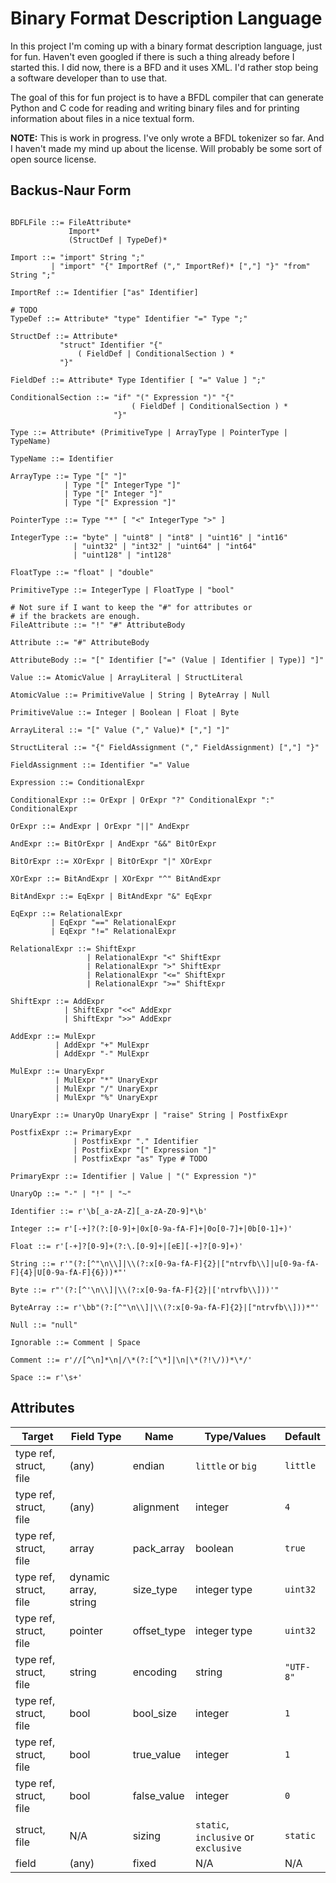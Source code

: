 Binary Format Description Language
==================================

In this project I'm coming up with a binary format description language, just
for fun. Haven't even googled if there is such a thing already before I
started this. I did now, there is a BFD and it uses XML. I'd rather stop being
a software developer than to use that.

The goal of this for fun project is to have a BFDL compiler that can generate
Python and C code for reading and writing binary files and for printing
information about files in a nice textual form.

**NOTE:** This is work in progress. I've only wrote a BFDL tokenizer so far.
And I haven't made my mind up about the license. Will probably be some sort of
open source license.

Backus-Naur Form
----------------

```BNF

BDFLFile ::= FileAttribute*
             Import*
             (StructDef | TypeDef)*

Import ::= "import" String ";"
         | "import" "{" ImportRef ("," ImportRef)* [","] "}" "from" String ";"

ImportRef ::= Identifier ["as" Identifier]

# TODO
TypeDef ::= Attribute* "type" Identifier "=" Type ";"

StructDef ::= Attribute*
           "struct" Identifier "{"
               ( FieldDef | ConditionalSection ) *
           "}"

FieldDef ::= Attribute* Type Identifier [ "=" Value ] ";"

ConditionalSection ::= "if" "(" Expression ")" "{"
                           ( FieldDef | ConditionalSection ) *
                       "}"

Type ::= Attribute* (PrimitiveType | ArrayType | PointerType | TypeName)

TypeName ::= Identifier

ArrayType ::= Type "[" "]"
            | Type "[" IntegerType "]"
            | Type "[" Integer "]"
            | Type "[" Expression "]"

PointerType ::= Type "*" [ "<" IntegerType ">" ]

IntegerType ::= "byte" | "uint8" | "int8" | "uint16" | "int16"
              | "uint32" | "int32" | "uint64" | "int64"
              | "uint128" | "int128"

FloatType ::= "float" | "double"

PrimitiveType ::= IntegerType | FloatType | "bool"

# Not sure if I want to keep the "#" for attributes or
# if the brackets are enough.
FileAttribute ::= "!" "#" AttributeBody

Attribute ::= "#" AttributeBody

AttributeBody ::= "[" Identifier ["=" (Value | Identifier | Type)] "]"

Value ::= AtomicValue | ArrayLiteral | StructLiteral

AtomicValue ::= PrimitiveValue | String | ByteArray | Null

PrimitiveValue ::= Integer | Boolean | Float | Byte

ArrayLiteral ::= "[" Value ("," Value)* [","] "]"

StructLiteral ::= "{" FieldAssignment ("," FieldAssignment) [","] "}"

FieldAssignment ::= Identifier "=" Value

Expression ::= ConditionalExpr

ConditionalExpr ::= OrExpr | OrExpr "?" ConditionalExpr ":" ConditionalExpr

OrExpr ::= AndExpr | OrExpr "||" AndExpr

AndExpr ::= BitOrExpr | AndExpr "&&" BitOrExpr

BitOrExpr ::= XOrExpr | BitOrExpr "|" XOrExpr

XOrExpr ::= BitAndExpr | XOrExpr "^" BitAndExpr

BitAndExpr ::= EqExpr | BitAndExpr "&" EqExpr

EqExpr ::= RelationalExpr
         | EqExpr "==" RelationalExpr
         | EqExpr "!=" RelationalExpr

RelationalExpr ::= ShiftExpr
                 | RelationalExpr "<" ShiftExpr
                 | RelationalExpr ">" ShiftExpr
                 | RelationalExpr "<=" ShiftExpr
                 | RelationalExpr ">=" ShiftExpr

ShiftExpr ::= AddExpr
            | ShiftExpr "<<" AddExpr
            | ShiftExpr ">>" AddExpr

AddExpr ::= MulExpr
          | AddExpr "+" MulExpr
          | AddExpr "-" MulExpr

MulExpr ::= UnaryExpr
          | MulExpr "*" UnaryExpr
          | MulExpr "/" UnaryExpr
          | MulExpr "%" UnaryExpr

UnaryExpr ::= UnaryOp UnaryExpr | "raise" String | PostfixExpr

PostfixExpr ::= PrimaryExpr
              | PostfixExpr "." Identifier
              | PostfixExpr "[" Expression "]"
              | PostfixExpr "as" Type # TODO

PrimaryExpr ::= Identifier | Value | "(" Expression ")"

UnaryOp ::= "-" | "!" | "~"

Identifier ::= r'\b[_a-zA-Z][_a-zA-Z0-9]*\b'

Integer ::= r'[-+]?(?:[0-9]+|0x[0-9a-fA-F]+|0o[0-7]+|0b[0-1]+)'

Float ::= r'[-+]?[0-9]+(?:\.[0-9]+|[eE][-+]?[0-9]+)'

String ::= r'"(?:[^"\n\\]|\\(?:x[0-9a-fA-F]{2}|["ntrvfb\\]|u[0-9a-fA-F]{4}|U[0-9a-fA-F]{6}))*"'

Byte ::= r"'(?:[^'\n\\]|\\(?:x[0-9a-fA-F]{2}|['ntrvfb\\]))'"

ByteArray ::= r'\bb"(?:[^"\n\\]|\\(?:x[0-9a-fA-F]{2}|["ntrvfb\\]))*"'

Null ::= "null"

Ignorable ::= Comment | Space

Comment ::= r'//[^\n]*\n|/\*(?:[^\*]|\n|\*(?!\/))*\*/'

Space ::= r'\s+'
```

Attributes
----------

| Target                 | Field Type            | Name        | Type/Values                          | Default     |
| ---------------------- | --------------------- | ----------- | ------------------------------------ | ----------- |
| type ref, struct, file | (any)                 | endian      | `little` or `big`                    | `little`    |
| type ref, struct, file | (any)                 | alignment   | integer                              | `4`         |
| type ref, struct, file | array                 | pack_array  | boolean                              | `true`      |
| type ref, struct, file | dynamic array, string | size_type   | integer type                         | `uint32`    |
| type ref, struct, file | pointer               | offset_type | integer type                         | `uint32`    |
| type ref, struct, file | string                | encoding    | string                               | `"UTF-8"`   |
| type ref, struct, file | bool                  | bool_size   | integer                              | `1`         |
| type ref, struct, file | bool                  | true_value  | integer                              | `1`         |
| type ref, struct, file | bool                  | false_value | integer                              | `0`         |
| struct, file           | N/A                   | sizing      | `static`, `inclusive` or `exclusive` | `static`    |
| field                  | (any)                 | fixed       | N/A                                  | N/A         |